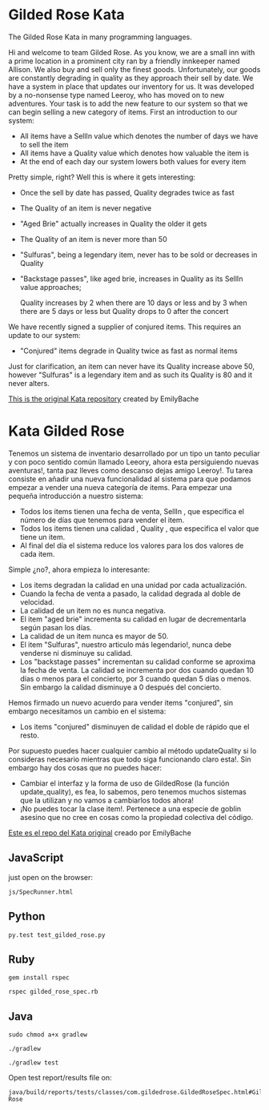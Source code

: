 # Gilded Rose Kata
The Gilded Rose Kata in many programming languages.

Hi and welcome to team Gilded Rose. As you know, we are a small inn with a prime location in a
prominent city ran by a friendly innkeeper named Allison. We also buy and sell only the finest goods.
Unfortunately, our goods are constantly degrading in quality as they approach their sell by date. We
have a system in place that updates our inventory for us. It was developed by a no-nonsense type named
Leeroy, who has moved on to new adventures. Your task is to add the new feature to our system so that
we can begin selling a new category of items. First an introduction to our system:

* All items have a SellIn value which denotes the number of days we have to sell the item
* All items have a Quality value which denotes how valuable the item is
* At the end of each day our system lowers both values for every item

Pretty simple, right? Well this is where it gets interesting:

* Once the sell by date has passed, Quality degrades twice as fast
* The Quality of an item is never negative
* "Aged Brie" actually increases in Quality the older it gets
* The Quality of an item is never more than 50
* "Sulfuras", being a legendary item, never has to be sold or decreases in Quality
* "Backstage passes", like aged brie, increases in Quality as its SellIn value approaches;

  Quality increases by 2 when there are 10 days or less and by 3 when there are 5 days or less but
	Quality drops to 0 after the concert

We have recently signed a supplier of conjured items. This requires an update to our system:

* "Conjured" items degrade in Quality twice as fast as normal items


Just for clarification, an item can never have its Quality increase above 50, however "Sulfuras" is a
legendary item and as such its Quality is 80 and it never alters.

[This is the original Kata repository](https://github.com/emilybache/GildedRose-Refactoring-Kata) created by EmilyBache

# Kata Gilded Rose

Tenemos un sistema de inventario desarrollado por un tipo un tanto peculiar y con poco sentido común llamado Leeory, ahora esta persiguiendo nuevas aventuras!, tanta paz lleves como descanso dejas amigo Leeroy!. Tu tarea consiste en añadir una nueva funcionalidad al sistema para que podamos empezar a vender una nueva categoría de items. Para empezar una pequeña introducción a nuestro sistema:

* Todos los items tienen una fecha de venta, SellIn , que especifica el número de días que tenemos para vender el item.
* Todos los items tienen una calidad , Quality , que especifica el valor que tiene un item.
* Al final del día el sistema reduce los valores para los dos valores de cada item.

Simple ¿no?, ahora empieza lo interesante:

* Los items degradan la calidad en una unidad por cada actualización.
* Cuando la fecha de venta a pasado, la calidad degrada al doble de velocidad.
* La calidad de un item no es nunca negativa.
* El item "aged brie" incrementa su calidad en lugar de decrementarla según pasan los días.
* La calidad de un item nunca es mayor de 50.
* El item "Sulfuras", nuestro articulo más legendario!, nunca debe venderse ni disminuye su calidad.
* Los "backstage passes" incrementan su calidad conforme se aproxima la fecha de venta. La calidad se incrementa por dos cuando quedan 10 días o menos para el concierto, por 3 cuando quedan 5 días o menos. Sin embargo la calidad disminuye a 0 después del concierto.


Hemos firmado un nuevo acuerdo para vender items "conjured", sin embargo necesitamos un cambio en el sistema:

* Los items "conjured" disminuyen de calidad el doble de rápido que el resto.

Por supuesto puedes hacer cualquier cambio al método updateQuality si lo consideras necesario mientras que todo siga funcionando claro esta!. Sin embargo hay dos cosas que no puedes hacer:

* Cambiar el interfaz y la forma de uso de GildedRose (la función update_quality), es fea, lo sabemos, pero tenemos muchos sistemas que la utilizan y no vamos a cambiarlos todos ahora!
* ¡No puedes tocar la clase item!. Pertenece a una especie de goblin asesino que no cree en cosas como la propiedad colectiva del código.

[Este es el repo del Kata original](https://github.com/emilybache/GildedRose-Refactoring-Kata) creado por EmilyBache

## JavaScript

just open on the browser:

```
js/SpecRunner.html
```
## Python
```
py.test test_gilded_rose.py
```

## Ruby
```
gem install rspec

rspec gilded_rose_spec.rb
```

## Java
```
sudo chmod a+x gradlew

./gradlew

./gradlew test
```
Open test report/results file on:  
```
java/build/reports/tests/classes/com.gildedrose.GildedRoseSpec.html#Gilded Rose
```
